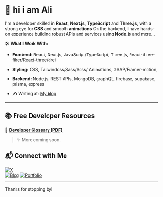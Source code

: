 # 👋 hi i am Ali

I'm a developer skilled in **React**, **Next.js**, **TypeScript** and **Three.js**, with a strong eye for **CSS** and smooth **animations** 
On the backend, I have hands-on experience building robust APIs and services using **Node.js** and more...

🛠️ **What I Work With:**
- **Frontend:** React, Next.js, JavaScript/TypeScript, Three.js,  React-three-fiber/React-three/drei
- **Styling:** CSS, Tailwindcss/Sass/Scss/ Animations, GSAP/Framer-motion,
- **Backend:** Node.js, REST APIs, MongoDB, graphQL, firebase, supabase, prisma, express
  
- ✍️ Writing at: [My blog](https://alidevblog.vercel.app)




---

## 📚 Free Developer Resources


📘 **[Developer Glossary (PDF)](https://github.com/alimomtaznoor/devterms/blob/main/Essential%20dev%20terms%20for%20devs.pdf)**  


> ✨ More coming soon. 



## 📬 Connect with Me

[![X](https://img.shields.io/badge/@alimomtaznoor-blue?style=for-the-badge&logo=x)](https://x.com/alimomtaznoor)  
[![Blog](https://img.shields.io/badge/Blog-Read%20Articles-orange?style=for-the-badge&logo=hashnode)](https://alidevblog.vercel.app)
[![Portfolio](https://img.shields.io/badge/Website-Visit-blue?style=for-the-badge&logo=vercel)](https://alimomtaznoor.vercel.app)


---

Thanks for stopping by! 
